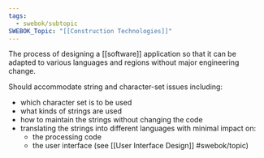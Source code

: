 ```yaml
---
tags:
  - swebok/subtopic
SWEBOK_Topic: "[[Construction Technologies]]"
---
```

The process of designing a [[software]] application so that it can be adapted to various languages and regions without major engineering change.

Should accommodate string and character-set issues including:
- which character set is to be used
- what kinds of strings are used
- how to maintain the strings without changing the code
- translating the strings into different languages with minimal impact on:
	- the processing code
	- the user interface (see [[User Interface Design]] #swebok/topic)